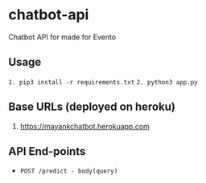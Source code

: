 # chatbot-api
Chatbot API for made for Evento

## Usage
```1. pip3 install -r requirements.txt```
```2. python3 app.py```

## Base URLs (deployed on heroku)
1. https://mayankchatbot.herokuapp.com

## API End-points
- ```POST /predict - body(query) ```

